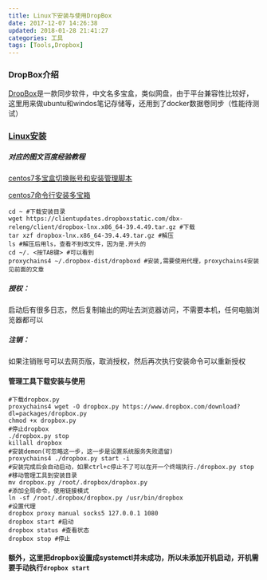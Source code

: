 ```yaml
---
title: Linux下安装与使用DropBox
date: 2017-12-07 14:26:38
updated: 2018-01-28 21:41:27categories: 工具
tags: [Tools,Dropbox]
---
```

### DropBox介绍

[DropBox](https://www.dropbox.com/)是一款同步软件，中文名多宝盒，类似网盘，由于平台兼容性比较好，这里用来做ubuntu和windos笔记存储等，还用到了docker数据卷同步（性能待测试）

### [Linux安装](https://www.dropbox.com/install-linux)

##### 对应的图文百度经验教程

[centos7多宝盒切换账号和安装管理脚本](https://jingyan.baidu.com/article/154b4631044be528ca8f410a.html)

[centos7命令行安装多宝箱](https://jingyan.baidu.com/article/90895e0f27e12b64ec6b0b09.html)

```shell
cd ~ #下载安装目录
wget https://clientupdates.dropboxstatic.com/dbx-releng/client/dropbox-lnx.x86_64-39.4.49.tar.gz #下载
tar xzf dropbox-lnx.x86_64-39.4.49.tar.gz #解压
ls #解压后用ls，查看不到改文件，因为是.开头的
cd ~/. <按TAB键> #可以看到
proxychains4 ~/.dropbox-dist/dropboxd #安装,需要使用代理，proxychains4安装见前面的文章
```

##### 授权：

启动后有很多日志，然后复制输出的网址去浏览器访问，不需要本机，任何电脑浏览器都可以

##### 注销：

如果注销账号可以去网页版，取消授权，然后再次执行安装命令可以重新授权

#### 管理工具下载安装与使用

```shell
#下载dropbox.py
proxychains4 wget -O dropbox.py https://www.dropbox.com/download?dl=packages/dropbox.py
chmod +x dropbox.py
#停止dropbox
./dropbox.py stop
killall dropbox
#安装demon(可忽略这一步，这一步是设置系统服务失败遗留)
proxychains4 ./dropbox.py start -i
#安装完成后会自动启动，如果ctrl+c停止不了可以在开一个终端执行./dropbox.py stop
#移动管理工具到安装目录
mv dropbox.py /root/.dropbox/dropbox.py
#添加全局命令，使用链接模式
ln -sf /root/.dropbox/dropbox.py /usr/bin/dropbox
#设置代理
dropbox proxy manual socks5 127.0.0.1 1080
dropbox start #启动
dropbox status #查看状态
dropbox stop #停止
```

#### 额外，这里把dropbox设置成systemctl并未成功，所以未添加开机启动，开机需要手动执行`dropbox start`